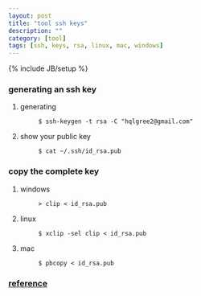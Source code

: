 ```yaml
---
layout: post
title: "tool ssh keys"
description: ""
category: [tool]
tags: [ssh, keys, rsa, linux, mac, windows]
---
```

{% include JB/setup %}

### generating an ssh key

1. generating

            $ ssh-keygen -t rsa -C "hqlgree2@gmail.com"

1. show your public key

            $ cat ~/.ssh/id_rsa.pub

### copy the complete key

1. windows

            > clip < id_rsa.pub

1. linux

            $ xclip -sel clip < id_rsa.pub

1. mac

            $ pbcopy < id_rsa.pub

### [reference](https://gitlab.com/help/ssh/README)
